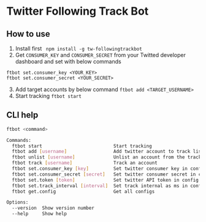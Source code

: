 # Twitter Following Track Bot

## How to use
1. Install first
``` npm install -g tw-followingtrackbot```
2. Get `CONSUMER_KEY` and `CONSUMER_SECRET` from your Twitted developer dashboard and set with below commands
```
ftbot set.consumer_key <YOUR_KEY>
ftbot set.consumer_secret <YOUR_SECRET>
```
3. Add target accounts by below command
```ftbot add <TARGET_USERNAME>```
4. Start tracking
```ftbot start```


## CLI help

```bash
ftbot <command>

Commands:
  ftbot start                          Start tracking
  ftbot add [username]                 Add twitter account to track list
  ftbot unlist [username]              Unlist an account from the track list
  ftbot track [username]               Track an account
  ftbot set.consumer_key [key]         Set twitter consumer key in config
  ftbot set.consumer_secret [secret]   Set twitter consumer secret in config
  ftbot set.token [token]              Set twitter API token in config
  ftbot set.track_interval [interval]  Set track internal as ms in config
  ftbot get.config                     Get all configs

Options:
  --version  Show version number
  --help     Show help
```
